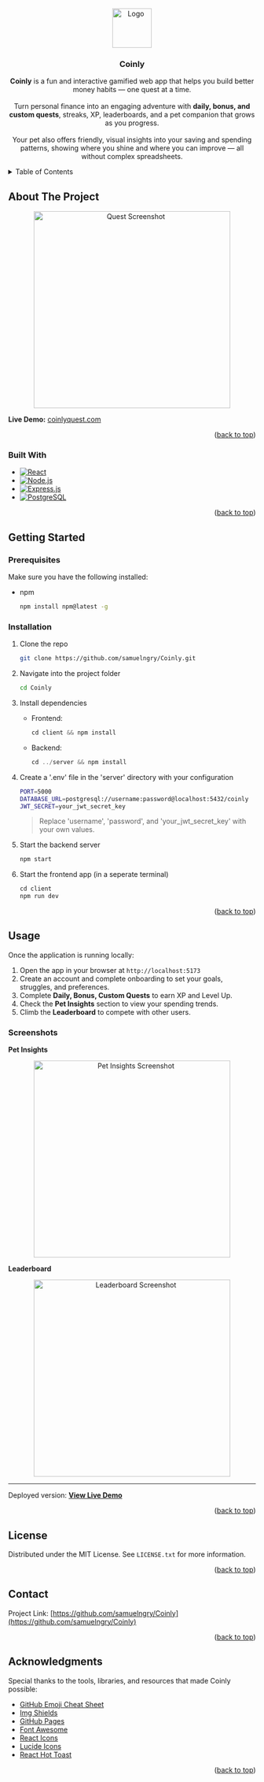 <a id="readme-top"></a>

<!-- PROJECT LOGO -->
<br />
<div align="center">
  <a href="https://github.com/samuelngry/Coinly">
    <img src="client/src/assets/logo.png" alt="Logo" width="80" height="80">
  </a>

<h3 align="center">Coinly</h3>

  <p align="center">
    <strong>Coinly</strong> is a fun and interactive gamified web app that helps you build better money habits — one quest at a time.<br><br>
  Turn personal finance into an engaging adventure with <strong>daily, bonus, and custom quests</strong>, streaks, XP, leaderboards, and a pet companion that grows as you progress.<br><br>
  Your pet also offers friendly, visual insights into your saving and spending patterns, showing where you shine and where you can improve — all without complex spreadsheets.
  </p>
</div>

<!-- TABLE OF CONTENTS -->
<details>
  <summary>Table of Contents</summary>
  <ol>
    <li>
      <a href="#about-the-project">About The Project</a>
      <ul>
        <li><a href="#built-with">Built With</a></li>
      </ul>
    </li>
    <li>
      <a href="#getting-started">Getting Started</a>
      <ul>
        <li><a href="#prerequisites">Prerequisites</a></li>
        <li><a href="#installation">Installation</a></li>
      </ul>
    </li>
    <li><a href="#usage">Usage</a></li>
    <li><a href="#roadmap">Roadmap</a></li>
    <li><a href="#contributing">Contributing</a></li>
    <li><a href="#license">License</a></li>
    <li><a href="#contact">Contact</a></li>
    <li><a href="#acknowledgments">Acknowledgments</a></li>
  </ol>
</details>



<!-- ABOUT THE PROJECT -->
## About The Project

<p align='center'>
  <img src="client/src/assets/feat1.png" alt="Quest Screenshot" width="400" >
</p>

**Live Demo:** [coinlyquest.com](https://coinlyquest.com)

<p align="right">(<a href="#readme-top">back to top</a>)</p>



### Built With

* [![React][React.js]][React-url]
* [![Node.js][Node.js]][Node-url]
* [![Express.js][Express.js]][Express-url]
* [![PostgreSQL][PostgreSQL]][PostgreSQL-url]

<p align="right">(<a href="#readme-top">back to top</a>)</p>



<!-- GETTING STARTED -->
## Getting Started

### Prerequisites

Make sure you have the following installed:

* npm
  ```sh
  npm install npm@latest -g
  ```

### Installation

1. Clone the repo
   ```sh
   git clone https://github.com/samuelngry/Coinly.git
   ```
2. Navigate into the project folder
   ```sh
   cd Coinly
   ```
3. Install dependencies

   * Frontend:
     ```js
     cd client && npm install
     ```
   * Backend:
     ```js
     cd ../server && npm install
     ```
4. Create a '.env' file in the 'server' directory with your configuration
   ```sh
   PORT=5000
   DATABASE_URL=postgresql://username:password@localhost:5432/coinly
   JWT_SECRET=your_jwt_secret_key
   ```
   
   > Replace 'username', 'password', and 'your_jwt_secret_key' with your own values.
5. Start the backend server
   ```js
   npm start
   ```
6. Start the frontend app (in a seperate terminal)
   ```js
   cd client
   npm run dev
   ```

<p align="right">(<a href="#readme-top">back to top</a>)</p>



<!-- USAGE EXAMPLES -->
## Usage

Once the application is running locally:

1. Open the app in your browser at `http://localhost:5173`
2. Create an account and complete onboarding to set your goals, struggles, and preferences.
4. Complete **Daily, Bonus, Custom Quests** to earn XP and Level Up.
5. Check the **Pet Insights** section to view your spending trends.
6. Climb the **Leaderboard** to compete with other users.

### Screenshots

**Pet Insights**
<p align='center'>
  <img src="client/src/assets/feat3.png" alt="Pet Insights Screenshot" width="400">
</p>

**Leaderboard**
<p align='center'>
  <img src="client/src/assets/feat2.png" alt="Leaderboard Screenshot" width="400">
</p>

---

Deployed version:
[**View Live Demo**](https://coinlyquest.com)

<p align="right">(<a href="#readme-top">back to top</a>)</p>



<!-- LICENSE -->
## License

Distributed under the MIT License. See `LICENSE.txt` for more information.

<p align="right">(<a href="#readme-top">back to top</a>)</p>



<!-- CONTACT -->
## Contact

Project Link: [https://github.com/samuelngry/Coinly](https://github.com/samuelngry/Coinly)

<p align="right">(<a href="#readme-top">back to top</a>)</p>



<!-- ACKNOWLEDGMENTS -->
## Acknowledgments

Special thanks to the tools, libraries, and resources that made Coinly possible:

* [GitHub Emoji Cheat Sheet](https://www.webpagefx.com/tools/emoji-cheat-sheet)
* [Img Shields](https://shields.io)
* [GitHub Pages](https://pages.github.com)
* [Font Awesome](https://fontawesome.com)
* [React Icons](https://react-icons.github.io/react-icons/search)
* [Lucide Icons](https://lucide.dev/)
* [React Hot Toast](https://react-hot-toast.com/)

<p align="right">(<a href="#readme-top">back to top</a>)</p>



<!-- MARKDOWN LINKS & IMAGES -->
<!-- https://www.markdownguide.org/basic-syntax/#reference-style-links -->
[contributors-shield]: https://img.shields.io/github/contributors/samuelngry/Coinly.svg?style=for-the-badge
[contributors-url]: https://github.com/samuelngry/Coinly/graphs/contributors
[forks-shield]: https://img.shields.io/github/forks/samuelngry/Coinly.svg?style=for-the-badge
[forks-url]: https://github.com/samuelngry/Coinly/network/members
[stars-shield]: https://img.shields.io/github/stars/samuelngry/Coinly.svg?style=for-the-badge
[stars-url]: https://github.com/samuelngry/Coinly/stargazers
[issues-shield]: https://img.shields.io/github/issues/samuelngry/Coinly.svg?style=for-the-badge
[issues-url]: https://github.com/samuelngry/Coinly/issues
[license-shield]: https://img.shields.io/github/license/samuelngry/Coinly.svg?style=for-the-badge
[license-url]: https://github.com/samuelngry/Coinly/blob/master/LICENSE.txt
[linkedin-shield]: https://img.shields.io/badge/-LinkedIn-black.svg?style=for-the-badge&logo=linkedin&colorB=555
[linkedin-url]: https://linkedin.com/in/samuelngrongyao
[product-screenshot]: client/src/assets/feat1.png
[Node.js]: https://img.shields.io/badge/Node.js-6DA55F?logo=node.js&logoColor=white
[Node-url]: https://nodejs.org/en
[React.js]: https://img.shields.io/badge/React-20232A?style=for-the-badge&logo=react&logoColor=61DAFB
[React-url]: https://reactjs.org/
[Express.js]: https://img.shields.io/badge/Express.js-%23404d59.svg?logo=express&logoColor=%2361DAFB
[Express-url]: https://expressjs.com/
[PostgreSQL]: https://img.shields.io/badge/Postgres-%23316192.svg?logo=postgresql&logoColor=white
[PostgreSQL-url]: https://www.postgresql.org/
